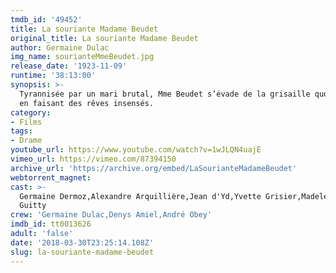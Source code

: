 ```yaml
---
tmdb_id: '49452'
title: La souriante Madame Beudet
original_title: La souriante Madame Beudet
author: Germaine Dulac
img_name: sourianteMmeBeudet.jpg
release_date: '1923-11-09'
runtime: '38:13:00'
synopsis: >-
  Tyrannisée par un mari brutal, Mme Beudet s’évade de la grisaille quotidienne
  en faisant des rêves insensés.
category:
- Films
tags: 
- Drame
youtube_url: https://www.youtube.com/watch?v=1wJLQN4uajE
vimeo_url: https://vimeo.com/87394150
archive_url: 'https://archive.org/embed/LaSourianteMadameBeudet'
webtorrent_magnet:
cast: >-
  Germaine Dermoz,Alexandre Arquillière,Jean d'Yd,Yvette Grisier,Madeleine
  Guitty
crew: 'Germaine Dulac,Denys Amiel,André Obey'
imdb_id: tt0013626
adult: 'false'
date: '2018-03-30T23:25:14.108Z'
slug: la-souriante-madame-beudet
---
```


